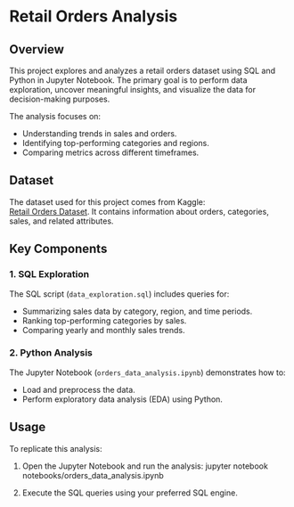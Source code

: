 # Retail Orders Analysis

## Overview
This project explores and analyzes a retail orders dataset using SQL and Python in Jupyter Notebook. The primary goal is to perform data exploration, uncover meaningful insights, and visualize the data for decision-making purposes.

The analysis focuses on:
- Understanding trends in sales and orders.
- Identifying top-performing categories and regions.
- Comparing metrics across different timeframes.

## Dataset
The dataset used for this project comes from Kaggle:  
[Retail Orders Dataset](https://www.kaggle.com/datasets/ankitbansal06/retail-orders). It contains information about orders, categories, sales, and related attributes.

## Key Components

### 1. **SQL Exploration**
The SQL script (`data_exploration.sql`) includes queries for:
- Summarizing sales data by category, region, and time periods.
- Ranking top-performing categories by sales.
- Comparing yearly and monthly sales trends.

### 2. **Python Analysis**
The Jupyter Notebook (`orders_data_analysis.ipynb`) demonstrates how to:
- Load and preprocess the data.
- Perform exploratory data analysis (EDA) using Python.


## Usage

To replicate this analysis:
1. Open the Jupyter Notebook and run the analysis:
   jupyter notebook notebooks/orders_data_analysis.ipynb

2. Execute the SQL queries using your preferred SQL engine.
